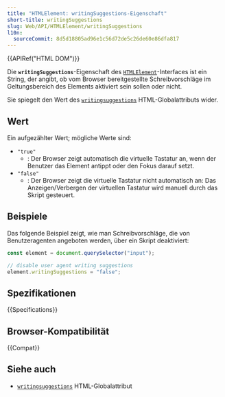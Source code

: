 ```yaml
---
title: "HTMLElement: writingSuggestions-Eigenschaft"
short-title: writingSuggestions
slug: Web/API/HTMLElement/writingSuggestions
l10n:
  sourceCommit: 8d5d18805ad96e1c56d72de5c26de60e86dfa817
---
```


{{APIRef("HTML DOM")}}

Die **`writingSuggestions`**-Eigenschaft des [`HTMLElement`](/de/docs/Web/API/HTMLElement)-Interfaces ist ein String, der angibt, ob vom Browser bereitgestellte Schreibvorschläge im Geltungsbereich des Elements aktiviert sein sollen oder nicht.

Sie spiegelt den Wert des [`writingsuggestions`](/de/docs/Web/HTML/Global_attributes/writingsuggestions) HTML-Globalattributs wider.

## Wert

Ein aufgezählter Wert; mögliche Werte sind:

- `"true"`
  - : Der Browser zeigt automatisch die virtuelle Tastatur an, wenn der Benutzer das Element antippt oder den Fokus darauf setzt.
- `"false"`
  - : Der Browser zeigt die virtuelle Tastatur nicht automatisch an: Das Anzeigen/Verbergen der virtuellen Tastatur wird manuell durch das Skript gesteuert.

## Beispiele

Das folgende Beispiel zeigt, wie man Schreibvorschläge, die von Benutzeragenten angeboten werden, über ein Skript deaktiviert:

```js
const element = document.querySelector("input");

// disable user agent writing suggestions
element.writingSuggestions = "false";
```

## Spezifikationen

{{Specifications}}

## Browser-Kompatibilität

{{Compat}}

## Siehe auch

- [`writingsuggestions`](/de/docs/Web/HTML/Global_attributes/writingsuggestions) HTML-Globalattribut
